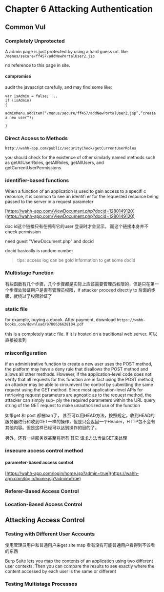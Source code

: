 # Chapter 6 Attacking Authentication

## Common Vul

### Completely Unprotected

A admin page is just protected by using a hard guess url. like `/menus/secure/ff457/addNewPortalUser2.jsp`

no reference to this page in site.

#### compromise

audit the javascript carefully, and may find some like:

```text
var isAdmin = false; ... 
if (isAdmin) 
{
     adminMenu.addItem(“/menus/secure/ff457/addNewPortalUser2.jsp”,“create a new user");

}
```

### Direct Access to Methods

`http://wahh-app.com/public/securityCheck/getCurrentUserRoles`

you should check for the existence of other similarly named methods such as getAllUserRoles, getAllRoles, getAllUsers, and getCurrentUserPermissions

### identifier-based functions

When a function of an application is used to gain access to a specifi c resource, it is common to see an identifi er for the requested resource being passed to the server in a request parameter

[https://wahh-app.com/ViewDocument.php?docid=1280149120](https://wahh-app.com/ViewDocument.php?docid=1280149120)

doc id这个链接只有在拥有它的user 登录时才会显示。 而这个链接本身并不check permission

need guest "ViewDocument.php" and docid

docid basically is random number

> tips: access log can be gold information to get some docid

### Multistage Function

有些函数有几个步骤，几个步骤都是实际上应该需要管理员权限的，但是只在第一个步骤处验证用户是否有管理员权限，if attacker proceed directly to 后面的步骤，就绕过了权限验证了

### static file

for example, buying a ebook. After payment, download `https://wahh-books.com/download/9780636628104.pdf`

this is a completely static file. If it is hosted on a traditional web server. 可以直接被拿到

### misconfiguration

if an administrative function to create a new user uses the POST method, the platform may have a deny rule that disallows the POST method and allows all other methods. However, if the application-level code does not verify that all requests for this function are in fact using the POST method, an attacker may be able to circumvent the control by submitting the same request using the GET method. Since most application-level APIs for retrieving request parameters are agnostic as to the request method, the attacker can simply sup- ply the required parameters within the URL query string of the GET request to make unauthorized use of the function

如果get 和 post 都被ban了， 甚至可以用HEAD方法，按照规定，收到HEAD的服务器进行和收到GET一样的操作，但是只会返回一个Header，HTTP包不会有其他内容。但是这样已经可以达到操作的目的了。

另外，还有一些服务器甚至将所有 其它 请求方法当做GET来处理

### insecure access control method

#### parameter-based access control

[https://wahh-app.com/login/home.jsp?admin=true](https://wahh-app.com/login/home.jsp?admin=true)

### Referer-Based Access Control

### Location-Based Access Control

## Attacking Access Control

### Testing with Different User Accounts

使用管理员用户和普通用户来get site map 看有没有可能普通用户看得到不该看的东西

Burp Suite lets you map the contents of an application using two different user contexts. Then you can compare the results to see exactly where the content accessed by each user is the same or different

### Testing Multistage Processes

